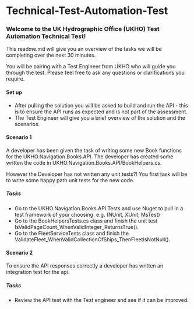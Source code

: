 # Technical-Test-Automation-Test

### Welcome to the UK Hydrographic Office (UKHO) Test Automation Technical Test!

This readme.md will give you an overview of the tasks we will be completing over the next 30 minutes.

You will be pairing with a Test Engineer from UKHO who will guide you through the test. Please feel free to ask any questions or clarifications you require.

#### Set up
* After pulling the solution you will be asked to build and run the API - this is to ensure the API runs as expected and is not part of the assessment.
* The Test Engineer will give you a brief overview of the solution and the scenarios.

#### Scenario 1

A developer has been given the task of writing some new Book functions for the UKHO.Navigation.Books.API. 
The developer has created some written the code in UKHO.Navigation.Books.API/BookHelpers.cs.

However the Developer has not written any unit tests?! You first task will be to write some happy path unit tests for the new code.

##### Tasks

* Go to the UKHO.Navigation.Books.API.Tests and use Nuget to pull in a test framework of your choosing. e.g. (NUnit, XUnit, MsTest)
* Go to the BookHelpersTests.cs class and finish the unit test IsValidPageCount_WhenValidInteger_ReturnsTrue().
* Go to the FleetServiceTests class and finish the  ValidateFleet_WhenValidCollectionOfShips_ThenFleetIsNotNull().

#### Scenario 2

To ensure the API responses correctly a developer has written an integration test for the api.

##### Tasks

* Review the API test with the Test engineer and see if it can be improved. 


